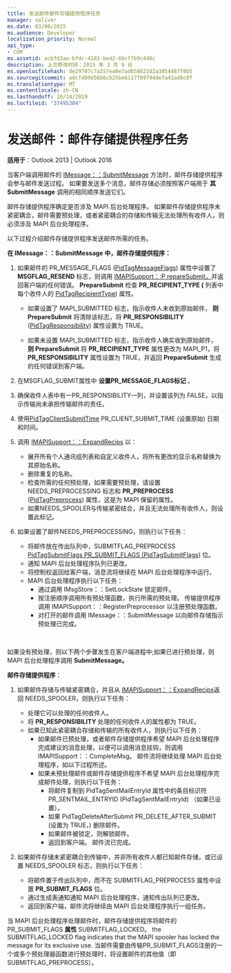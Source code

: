 ```yaml
---
title: 发送邮件邮件存储提供程序任务
manager: soliver
ms.date: 03/09/2015
ms.audience: Developer
localization_priority: Normal
api_type:
- COM
ms.assetid: acbfd3ae-bfdc-4103-bed2-6bcf7b9c448c
description: 上次修改时间：2015 年 3 月 9 日
ms.openlocfilehash: de29707c7a257ea0e7ad658622d2a3054487f8b5
ms.sourcegitcommit: adcf409d56b6cb25be6117f09794defa41ad6c0f
ms.translationtype: MT
ms.contentlocale: zh-CN
ms.lasthandoff: 10/14/2019
ms.locfileid: "37495304"
---
```

# <a name="sending-messages-message-store-provider-tasks"></a>发送邮件：邮件存储提供程序任务

**适用于**：Outlook 2013 | Outlook 2016 
  
当客户端调用邮件的 [IMessage：：SubmitMessage](imessage-submitmessage.md) 方法时，邮件存储提供程序会参与邮件发送过程。 如果要发送多个消息，邮件存储必须按照客户端用于 **其 SubmitMessage** 调用的相同顺序发送它们。 
  
邮件存储提供程序确定是否涉及 MAPI 后台处理程序。 如果邮件存储提供程序未紧密耦合，邮件需要预处理，或者紧密耦合的存储和传输无法处理所有收件人，则必须涉及 MAPI 后台处理程序。 
  
以下过程介绍邮件存储提供程序发送邮件所需的任务。 
  
**在 IMessage：：SubmitMessage 中，邮件存储提供程序：**
  
1. 如果邮件的 PR_MESSAGE_FLAGS ([PidTagMessageFlags](pidtagmessageflags-canonical-property.md)) 属性中设置了 **MSGFLAG_RESEND** 标志，则调用 [IMAPISupport：:P repareSubmit，](imapisupport-preparesubmit.md)并返回客户端的任何错误。 **PrepareSubmit** 检查 **PR_RECIPIENT_TYPE (** 列表中每个收件人的 [PidTagRecipientType](pidtagrecipienttype-canonical-property.md)) 属性。
    
   - 如果设置了 MAPI_SUBMITTED 标志，指示收件人未收到原始邮件， **则 PrepareSubmit** 将清除该标志，将 **PR_RESPONSIBILITY** ([PidTagResponsibility](pidtagresponsibility-canonical-property.md)) 属性设置为 TRUE。 
    
   - 如果未设置 MAPI_SUBMITTED 标志，指示收件人确实收到原始邮件， **则 PrepareSubmit** 将 **PR_RECIPIENT_TYPE** 属性更改为 MAPI_P1，将 **PR_RESPONSIBILITY** 属性设置为 TRUE，并返回 **PrepareSubmit** 生成的任何错误到客户端。 
    
2. 在MSGFLAG_SUBMIT属性中 **设置PR_MESSAGE_FLAGS标记** 。 
    
3. 确保收件人表中有一PR_RESPONSIBILITY一列，并设置该列为 FALSE，以指示传输尚未承担传输邮件的责任。 
    
4. 使用[PidTagClientSubmitTime](pidtagclientsubmittime-canonical-property.md) PR_CLIENT_SUBMIT_TIME (设置原始) 日期和时间。 
    
5. 调用 [IMAPISupport：：ExpandRecips](imapisupport-expandrecips.md) 以： 
    
   - 展开所有个人通讯组列表和自定义收件人，将所有更改的显示名称替换为其原始名称。
   - 删除重复的名称。
   - 检查所需的任何预处理，如果需要预处理，请设置 NEEDS_PREPROCESSING 标志和 **PR_PREPROCESS** ([PidTagPreprocess](pidtagpreprocess-canonical-property.md)) 属性，这是为 MAPI 保留的属性。 
   - 如果NEEDS_SPOOLER与传输紧密结合，并且无法处理所有收件人，则设置此标记。 
    
6. 如果设置了邮件NEEDS_PREPROCESSING，则执行以下任务：
    
   - 将邮件放在传出队列中，SUBMITFLAG_PREPROCESS [PidTagSubmitFlags PR_SUBMIT_FLAGS (PidTagSubmitFlags](pidtagsubmitflags-canonical-property.md)) 位。 
   - 通知 MAPI 后台处理程序队列已更改。
   - 将控制权返回给客户端，消息流将继续在 MAPI 后台处理程序中运行。 
   - MAPI 后台处理程序执行以下任务：
     - 通过调用 IMsgStore：：SetLockState 锁定邮件。 
     - 按注册顺序调用所有预处理函数，执行所需的预处理。 传输提供程序调用 IMAPISupport：：RegisterPreprocessor 以注册预处理函数。 
     - 对打开的邮件调用 IMessage：：SubmitMessage 以向邮件存储指示预处理已完成。

<br/>

如果没有预处理，则以下两个步骤发生在客户端进程中;如果已进行预处理，则 MAPI 后台处理程序调用 **SubmitMessage。** 

**邮件存储提供程序**：

1. 如果邮件存储与传输紧密耦合，并且从 [IMAPISupport：：ExpandRecips](imapisupport-expandrecips.md)返回 NEEDS_SPOOLER，则执行以下任务：
    
   - 处理它可以处理的任何收件人。
   - 将 **PR_RESPONSIBILITY** 处理的任何收件人的属性都为 TRUE。 
   - 如果已知此紧密耦合存储和传输的所有收件人，则执行以下任务：
     - 如果邮件已预处理，或者邮件存储提供程序希望 MAPI 后台处理程序完成建议的消息处理，以便可以调用消息挂钩，则调用 IMAPISupport：：CompleteMsg。 邮件流将继续处理 MAPI 后台处理程序，如以下过程所述。  
     - 如果未预处理邮件或邮件存储提供程序不希望 MAPI 后台处理程序完成邮件处理，则执行以下任务：
       - 将邮件复制到 PidTagSentMailEntryId 属性中的条目标识符PR_SENTMAIL_ENTRYID (PidTagSentMailEntryId) （如果已设置）。
       - 如果 PidTagDeleteAfterSubmit PR_DELETE_AFTER_SUBMIT (设置为 TRUE，) 删除邮件。
       - 如果邮件被锁定，则解锁邮件。
       - 返回到客户端。 邮件流已完成。 
   
2. 如果邮件存储未紧密耦合到传输中，并非所有收件人都已知邮件存储，或已设置 NEEDS_SPOOLER 标志，则执行以下任务：
    
   - 将邮件置于传出队列中，而不在 SUBMITFLAG_PREPROCESS 属性中设置 **PR_SUBMIT_FLAGS** 位。 
   - 通过生成表通知通知 MAPI 后台处理程序，通知传出队列已更改。 
   - 返回到客户端，邮件流将继续由 MAPI 后台处理程序执行一组任务。
    
当 MAPI 后台处理程序处理邮件时，邮件存储提供程序将邮件的 PR_SUBMIT_FLAGS **属性** SUBMITFLAG_LOCKED。 the SUBMITFLAG_LOCKED flag indicates that the MAPI spooler has locked the message for its exclusive use. 当邮件需要由传输PR_SUBMIT_FLAGS注册的一个或多个预处理器函数进行预处理时，将设置邮件的其他值（即 SUBMITFLAG_PREPROCESS）。 
  

